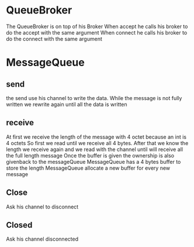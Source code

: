# QueueBroker 

The QueueBroker is on top of his Broker
When accept he calls his broker to do the accept with the same argument
When connect he calls his broker to do the connect with the same argument

# MessageQueue

## send

the send use his channel to write the data.
While the message is not fully written we rewrite again until all the data is written

## receive

At first we receive the length of the message with 4 octet because an int is 4 octets
So first we read until we receive all 4 bytes.
After that we know the length we receive again and we read with the channel until will receive all the full length message
Once the buffer is given the ownership is also givenback to the messageQueue
MessageQueue has a 4 bytes buffer to store the length
MessageQueue allocate a new buffer for every new message

## Close

Ask his channel to disconnect

## Closed 

Ask his channel disconnected


